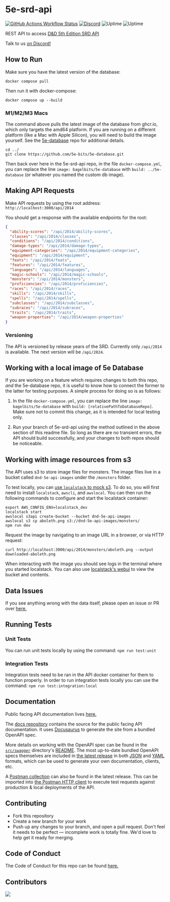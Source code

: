 # 5e-srd-api

[![GitHub Actions Workflow Status](https://img.shields.io/github/actions/workflow/status/5e-bits/5e-srd-api/ci.yml?style=flat&logo=github&logoColor=white)](https://github.com/5e-bits/5e-srd-api/actions/workflows/ci.yml)
[![Discord](https://img.shields.io/discord/656547667601653787?style=flat&logo=discord&logoColor=white)](https://discord.gg/TQuYTv7)
![Uptime](https://img.shields.io/endpoint?url=https%3A%2F%2Fraw.githubusercontent.com%2F5e-bits%2Fdnd-uptime%2Fmain%2Fapi%2Fapi%2Fresponse-time.json)
![Uptime](https://img.shields.io/endpoint?url=https%3A%2F%2Fraw.githubusercontent.com%2F5e-bits%2Fdnd-uptime%2Fmain%2Fapi%2Fapi%2Fuptime.json)

REST API to access [D&amp;D 5th Edition SRD API](https://www.dnd5eapi.co/)

Talk to us [on Discord!](https://discord.gg/TQuYTv7)

## How to Run

Make sure you have the latest version of the database:

```shell
docker compose pull
```

Then run it with docker-compose:

```shell
docker compose up --build
```

### M1/M2/M3 Macs

The command above pulls the latest image of the database from ghcr.io, which only targets the amd64 platform. If you are running on a different platform (like a Mac with Apple Silicon), you will need to build the image yourself. See the [5e-database](https://github.com/5e-bits/5e-database#how-to-run) repo for additional details.

```shell
cd ../
git clone https://github.com/5e-bits/5e-database.git
```

Then back over here in the 5e-srd-api repo, in the file `docker-compose.yml`, you can replace the line `image: bagelbits/5e-database` with `build: ../5e-database` (or whatever you named the custom db image).

## Making API Requests

Make API requests by using the root address:
`http://localhost:3000/api/2014`

You should get a response with the available endpoints for the root:

```json
{
  "ability-scores": "/api/2014/ability-scores",
  "classes": "/api/2014/classes",
  "conditions": "/api/2014/conditions",
  "damage-types": "/api/2014/damage-types",
  "equipment-categories": "/api/2014/equipment-categories",
  "equipment": "/api/2014/equipment",
  "feats": "/api/2014/feats",
  "features": "/api/2014/features",
  "languages": "/api/2014/languages",
  "magic-schools": "/api/2014/magic-schools",
  "monsters": "/api/2014/monsters",
  "proficiencies": "/api/2014/proficiencies",
  "races": "/api/2014/races",
  "skills": "/api/2014/skills",
  "spells": "/api/2014/spells",
  "subclasses": "/api/2014/subclasses",
  "subraces": "/api/2014/subraces",
  "traits": "/api/2014/traits",
  "weapon-properties": "/api/2014/weapon-properties"
}
```

### Versioning

The API is versioned by release years of the SRD. Currently only `/api/2014` is available. The next version will be `/api/2024`.

## Working with a local image of 5e Database

If you are working on a feature which requires changes to both this repo, _and_ the 5e-database repo, it is useful to know how to connect the former to the latter for testing purposes. A simple process for doing so is as follows:

1. In the file `docker-compose.yml`, you can replace the line `image: bagelbits/5e-database` with `build: [relativePathToDatabaseRepo]`. Make sure not to commit this change, as it is intended for local testing only.

2. Run your branch of 5e-srd-api using the method outlined in the above section of this readme file. So long as there are no transient errors, the API should build successfully, and your changes to both repos should be noticeable.

## Working with image resources from s3

The API uses s3 to store image files for monsters. The image files live in a bucket called `dnd-5e-api-images` under the `/monsters` folder.

To test locally, you can [use `localstack` to mock s3](https://docs.localstack.cloud/user-guide/aws/s3/). To do so, you will first need to install `localstack`,
`awscli`, and `awslocal`. You can then run the following commands to configure and start the localstack container:

```shell
export AWS_CONFIG_ENV=localstack_dev
localstack start
awslocal s3api create-bucket --bucket dnd-5e-api-images
awslocal s3 cp aboleth.png s3://dnd-5e-api-images/monsters/
npm run dev
```

Request the image by navigating to an image URL in a browser, or via HTTP request:

```shell
curl http://localhost:3000/api/2014/monsters/aboleth.png --output downloaded-aboleth.png
```

When interacting with the image you should see logs in the terminal where you started localstack. You can also use [localstack's webui](https://app.localstack.cloud/dashboard) to view the bucket and
contents.

## Data Issues

If you see anything wrong with the data itself, please open an issue or PR over [here.](https://github.com/5e-bits/5e-database/)

## Running Tests

### Unit Tests

You can run unit tests locally by using the command: `npm run test:unit`

### Integration Tests

Integration tests need to be ran in the API docker container for them to function properly.
In order to run integration tests locally you can use the command: `npm run test:integration:local`

## Documentation

Public facing API documentation lives [here.](https://www.dnd5eapi.co/docs)

The [docs repository](https://github.com/5e-bits/docs) contains the source for the public facing API documentation. It uses
[Docusaurus](https://docusaurus.io/) to generate the site from a bundled OpenAPI spec.

More details on working with the OpenAPI spec can be found in the [`src/swagger`](src/swagger/) directory's [README](src/swagger/README.md). The most up-to-date bundled OpenAPI specs themselves are included in [the latest release](https://github.com/5e-bits/5e-srd-api/releases/latest) in both [JSON](https://github.com/5e-bits/5e-srd-api/releases/latest/download/openapi.json) and [YAML](https://github.com/5e-bits/5e-srd-api/releases/latest/download/openapi.yml) formats, which can be used to generate your own documentation, clients, etc.

A [Postman collection](https://github.com/5e-bits/5e-srd-api/releases/latest/download/collection.postman.json) can also be found in the latest release. This can be imported into [the Postman HTTP client](https://www.postman.com/) to execute test requests against production & local deployments of the API.

## Contributing

- Fork this repository
- Create a new branch for your work
- Push up any changes to your branch, and open a pull request. Don't feel it needs to be perfect — incomplete work is totally fine. We'd love to help get it ready for merging.

## Code of Conduct

The Code of Conduct for this repo can be found [here.](https://github.com/5e-bits/5e-srd-api/wiki#code-of-conduct)

## Contributors

<a href="https://github.com/5e-bits/5e-srd-api/graphs/contributors">
  <img src="https://contrib.rocks/image?repo=5e-bits/5e-srd-api" />
</a>
